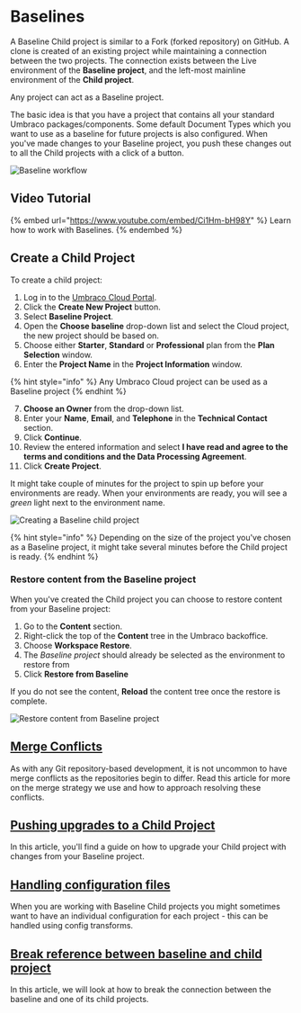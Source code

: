 # Baselines

A Baseline Child project is similar to a Fork (forked repository) on GitHub. A clone is created of an existing project while maintaining a connection between the two projects. The connection exists between the Live environment of the **Baseline project**, and the left-most mainline environment of the **Child project**.

Any project can act as a Baseline project.

The basic idea is that you have a project that contains all your standard Umbraco packages/components. Some default Document Types which you want to use as a baseline for future projects is also configured. When you've made changes to your Baseline project, you push these changes out to all the Child projects with a click of a button.

![Baseline workflow](../../getting-started/baselines/images/baseline-workflow.gif)

## Video Tutorial

{% embed url="https://www.youtube.com/embed/Ci1Hm-bH98Y" %}
Learn how to work with Baselines.
{% endembed %}

## Create a Child Project

To create a child project:

1. Log in to the [Umbraco Cloud Portal](https://www.s1.umbraco.io/projects).
2. Click the **Create New Project** button.
3. Select **Baseline Project**.
4. Open the **Choose baseline** drop-down list and select the Cloud project, the new project should be based on.
5. Choose either **Starter**, **Standard** or **Professional** plan from the **Plan Selection** window.
6. Enter the **Project Name** in the **Project Information** window.

{% hint style="info" %}
Any Umbraco Cloud project can be used as a Baseline project
{% endhint %}

7. **Choose an Owner** from the drop-down list.
8. Enter your **Name**, **Email**, and **Telephone** in the **Technical Contact** section.
9. Click **Continue**.
10. Review the entered information and select **I have read and agree to the terms and conditions and the Data Processing Agreement**.
11. Click **Create Project**.

It might take couple of minutes for the project to spin up before your environments are ready. When your environments are ready, you will see a _green_ light next to the environment name.

![Creating a Baseline child project](../../getting-started/baselines/images/baseline-creation.gif)

{% hint style="info" %}
Depending on the size of the project you've chosen as a Baseline project, it might take several minutes before the Child project is ready.
{% endhint %}

### Restore content from the Baseline project

When you've created the Child project you can choose to restore content from your Baseline project:

1. Go to the **Content** section.
2. Right-click the top of the **Content** tree in the Umbraco backoffice.
3. Choose **Workspace Restore**.
4. The _Baseline project_ should already be selected as the environment to restore from
5. Click **Restore from Baseline**

If you do not see the content, **Reload** the content tree once the restore is complete.

![Restore content from Baseline project](../../getting-started/baselines/images/RestoreFromBaseline_v10.gif)

## [Merge Conflicts](../../resolve-issues-quickly-and-efficiently/baseline-merge-conflicts.md)

As with any Git repository-based development, it is not uncommon to have merge conflicts as the repositories begin to differ. Read this article for more on the merge strategy we use and how to approach resolving these conflicts.

## [Pushing upgrades to a Child Project](broken-reference)

In this article, you'll find a guide on how to upgrade your Child project with changes from your Baseline project.

## [Handling configuration files](broken-reference)

When you are working with Baseline Child projects you might sometimes want to have an individual configuration for each project - this can be handled using config transforms.

## [Break reference between baseline and child project](broken-reference)

In this article, we will look at how to break the connection between the baseline and one of its child projects.
